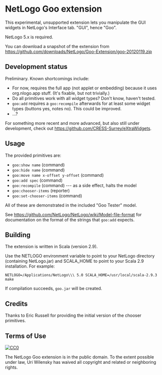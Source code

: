 # NetLogo Goo extension

This experimental, unsupported extension lets you manipulate the GUI widgets in NetLogo's Interface tab.  "GUI", hence "Goo".

NetLogo 5.x is required.

You can download a snapshot of the extension from https://github.com/downloads/NetLogo/Goo-Extension/goo-20120119.zip

## Development status

Preliminary.  Known shortcomings include:

 * For now, requires the full app (not applet or embedding) because it uses org.nlogo.app stuff.  (It's fixable, but not trivially.)
 * Do all primitives work with all widget types?  Don't know, haven't tested.
 * `goo:add` requires a `goo:recompile` afterwards for at least some widget types (buttons yes, notes no). This could be improved.
 * ...?

For something more recent and more advanced, but also still under development, check out https://github.com/CRESS-Surrey/eXtraWidgets.

## Usage

The provided primitives are:

 * `goo:show name` (command)
 * `goo:hide name` (command)
 * `goo:move name x-offset y-offset` (command)
 * `goo:add spec` (command)
 * `goo:recompile` (command) --- as a side effect, halts the model
 * `goo:chooser-items` (reporter)
 * `goo:set-chooser-items` (command)

All of these are demonstrated in the included "Goo Tester" model.

See https://github.com/NetLogo/NetLogo/wiki/Model-file-format for documentation on the format of the strings that `goo:add` expects.

## Building

The extension is written in Scala (version 2.9).

Use the NETLOGO environment variable to point to your NetLogo directory (containing NetLogo.jar) and SCALA_HOME to point to your Scala 2.9 installation.  For example:

    NETLOGO=/Applications/NetLogo\\\ 5.0 SCALA_HOME=/usr/local/scala-2.9.3 make

If compilation succeeds, `goo.jar` will be created.

## Credits

Thanks to Eric Russell for providing the initial version of the chooser primitives.

## Terms of Use

[![CC0](http://i.creativecommons.org/p/zero/1.0/88x31.png)](http://creativecommons.org/publicdomain/zero/1.0/)

The NetLogo Goo extension is in the public domain.  To the extent possible under law, Uri Wilensky has waived all copyright and related or neighboring rights.
